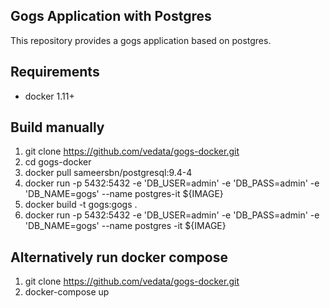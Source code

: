 ## Gogs Application with Postgres 

This repository provides a gogs application based on postgres. 

## Requirements

* docker 1.11+


## Build manually

   1. git clone https://github.com/vedata/gogs-docker.git
   2. cd gogs-docker
   3. docker pull sameersbn/postgresql:9.4-4
   4. docker run -p 5432:5432 -e 'DB_USER=admin' -e 'DB_PASS=admin' -e 'DB_NAME=gogs' --name postgres-it ${IMAGE}
   5. docker build -t gogs:gogs .
   6. docker run -p 5432:5432 -e 'DB_USER=admin' -e 'DB_PASS=admin' -e 'DB_NAME=gogs' --name postgres -it ${IMAGE}


## Alternatively run docker compose 

   1. git clone https://github.com/vedata/gogs-docker.git
   2. docker-compose up
